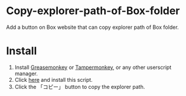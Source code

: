# Copy-explorer-path-of-Box-folder
Add a button on Box website that can copy explorer path of Box folder.

# Install
1. Install [Greasemonkey](https://www.greasespot.net/) or [Tampermonkey](https://www.tampermonkey.net/), or any other userscript manager.
2. Click [here](https://github.com/kevinzch/Copy-explorer-path-of-Box-folder/raw/main/CopyExplPathofBox.user.js) and install this script.
3. Click the 「コピー」 button to copy the explorer path.
